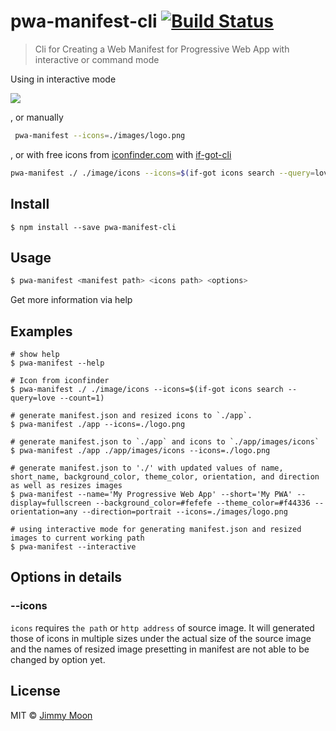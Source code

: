 # pwa-manifest-cli [![Build Status](https://travis-ci.org/ragingwind/pwa-manifest-cli.svg?branch=master)](https://travis-ci.org/ragingwind/pwa-manifest-cli)

> Cli for Creating a Web Manifest for Progressive Web App with interactive or command mode

Using in interactive mode

![](http://g.recordit.co/kwR4Dh7rM3.gif)

, or manually

```sh
 pwa-manifest --icons=./images/logo.png
```

, or with free icons from [iconfinder.com](https://iconfinder.com/) with [if-got-cli](https://github.com/ragingwind/if-got-cli)

```sh
pwa-manifest ./ ./image/icons --icons=$(if-got icons search --query=love)
```

## Install

```
$ npm install --save pwa-manifest-cli
```

## Usage

```sh
$ pwa-manifest <manifest path> <icons path> <options>
```

Get more information via help

## Examples

```shell
# show help
$ pwa-manifest --help

# Icon from iconfinder
$ pwa-manifest ./ ./image/icons --icons=$(if-got icons search --query=love --count=1)

# generate manifest.json and resized icons to `./app`.
$ pwa-manifest ./app --icons=./logo.png

# generate manifest.json to `./app` and icons to `./app/images/icons`
$ pwa-manifest ./app ./app/images/icons --icons=./logo.png

# generate manifest.json to './' with updated values of name, short_name, background_color, theme_color, orientation, and direction as well as resizes images
$ pwa-manifest --name='My Progressive Web App' --short='My PWA' --display=fullscreen --background_color=#fefefe --theme_color=#f44336 --orientation=any --direction=portrait --icons=./images/logo.png

# using interactive mode for generating manifest.json and resized images to current working path
$ pwa-manifest --interactive
```

## Options in details

### --icons

`icons` requires `the path` or `http address` of source image. It will generated those of icons in multiple sizes under the actual size of the source image and the names of resized image presetting in manifest are not able to be changed by option yet.


## License

MIT © [Jimmy Moon](http://ragingwind.me)
